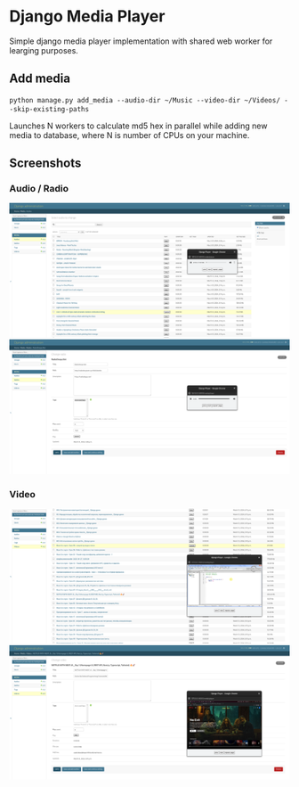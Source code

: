 # Django Media Player
Simple django media player implementation with shared web worker for learging purposes. 
## Add media
```
python manage.py add_media --audio-dir ~/Music --video-dir ~/Videos/ --skip-existing-paths
```
Launches N workers to calculate md5 hex in parallel while adding new media to database, where N is number of CPUs on your machine.
## Screenshots
### Audio / Radio
![alt text](images/image.png)
![alt text](images/image-4.png)
### Video
![alt text](images/image-1.png)
![alt text](images/image-5.png)